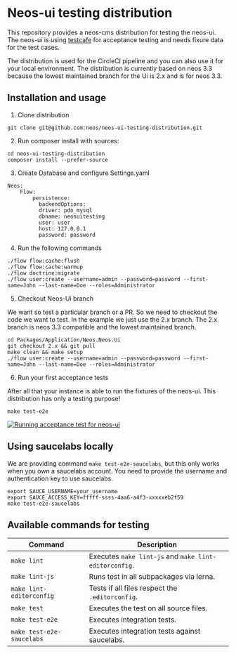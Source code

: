 # Neos-ui testing distribution

This repository provides a neos-cms distribution for testing the neos-ui.
The neos-ui is using [testcafe](https://github.com/DevExpress/testcafe) for acceptance testing and needs fixure data
for the test cases.

The distribution is used for the CircleCI pipeline and you can also use it for your
local environment. The distribution is currently based on neos 3.3 because the lowest maintained
branch for the Ui is 2.x and is for neos 3.3.

## Installation and usage

1. Clone distribution

```
git clone git@github.com:neos/neos-ui-testing-distribution.git
```

2. Run composer install with sources:

```
cd neos-ui-testing-distribution
composer install --prefer-source
```

3. Create Database and configure Settings.yaml

```
Neos:
    Flow:
        persistence:
          backendOptions:
          driver: pdo_mysql
          dbname: neosuitesting
          user: user
          host: 127.0.0.1
          password: password
```

4. Run the following commands

```
./flow flow:cache:flush
./flow flow:cache:warmup
./flow doctrine:migrate
./flow user:create --username=admin --password=password --first-name=John --last-name=Doe --roles=Administrator
```

5. Checkout Neos-Ui branch

We want so test a particular branch or a PR. So we need to checkout
the code we want to test. In the example we just use the 2.x branch.
The 2.x branch is neos 3.3 compatible and the lowest maintained branch.

```
cd Packages/Application/Neos.Neos.Ui
git checkout 2.x && git pull
make clean && make setup
./flow user:create --username=admin --password=password --first-name=John --last-name=Doe --roles=Administrator
```

6. Run your first acceptance tests

After all that your instance is able to run the fixtures of the neos-ui.
This distribution has only a testing purpose!

```
make test-e2e
```

[![Running acceptance test for neos-ui](https://i.postimg.cc/J7p32DGt/testing-distribution.png)](https://postimg.cc/MXjjcG08)


## Using saucelabs locally

We are providing command `make test-e2e-saucelabs`, but this only works when you own a saucelabs account.
You need to provide the username and authentication key to use saucelabs.

```
export SAUCE_USERNAME=your_username
export SAUCE_ACCESS_KEY=fffff-ssss-4aa6-a4f3-xxxxxeb2f59
make test-e2e-saucelabs
```


## Available commands for testing
| Command         | Description                    |
| --------------- | ------------------------------ |
| `make lint`  | Executes `make lint-js` and `make lint-editorconfig`. |
| `make lint-js`  | Runs test in all subpackages via lerna. |
| `make lint-editorconfig`  | Tests if all files respect the `.editorconfig`. |
| `make test`  | Executes the test on all source files. |
| `make test-e2e`  | Executes integration tests. |
| `make test-e2e-saucelabs`  | Executes integration tests against saucelabs. |
